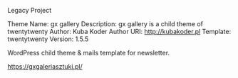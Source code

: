 Legacy Project

Theme Name:		 gx gallery
Description:	 gx gallery is a child theme of twentytwenty
Author:			   Kuba Koder
Author URI:		 http://kubakoder.pl 
Template:		   twentytwenty
Version:		   1.5.5 

WordPress child theme & mails template for newsletter.

https://gxgaleriasztuki.pl/
